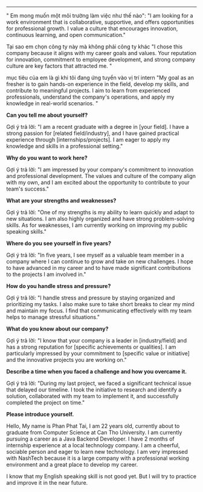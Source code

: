 
---
" Em mong muốn một môi trường làm việc như thế nào":
"I am looking for a work environment that is collaborative, supportive, and offers opportunities for professional growth. I value a culture that encourages innovation, continuous learning, and open communication."

Tại sao em chọn công ty này mà không phải công ty khác
"I chose this company because it aligns with my career goals and values. Your reputation for innovation, commitment to employee development, and strong company culture are key factors that attracted me. "

mục tiêu của em là gì khi tôi đang ứng tuyển vào vị trí intern
"My goal as an fresher is to gain hands-on experience in the field, develop my skills, and contribute to meaningful projects. I aim to learn from experienced professionals, understand the company's operations, and apply my knowledge in real-world scenarios. "


**Can you tell me about yourself?**

Gợi ý trả lời: "I am a recent graduate with a degree in [your field]. I have a strong passion for [related field/industry], and I have gained practical experience through [internships/projects]. I am eager to apply my knowledge and skills in a professional setting."

**Why do you want to work here?**

Gợi ý trả lời: "I am impressed by your company's commitment to innovation and professional development. The values and culture of the company align with my own, and I am excited about the opportunity to contribute to your team's success."

**What are your strengths and weaknesses?**

Gợi ý trả lời: "One of my strengths is my ability to learn quickly and adapt to new situations. I am also highly organized and have strong problem-solving skills. As for weaknesses, I am currently working on improving my public speaking skills."

**Where do you see yourself in five years?**

Gợi ý trả lời: "In five years, I see myself as a valuable team member in a company where I can continue to grow and take on new challenges. I hope to have advanced in my career and to have made significant contributions to the projects I am involved in."

**How do you handle stress and pressure?**

Gợi ý trả lời: "I handle stress and pressure by staying organized and prioritizing my tasks. I also make sure to take short breaks to clear my mind and maintain my focus. I find that communicating effectively with my team helps to manage stressful situations."

**What do you know about our company?**

Gợi ý trả lời: "I know that your company is a leader in [industry/field] and has a strong reputation for [specific achievements or qualities]. I am particularly impressed by your commitment to [specific value or initiative] and the innovative projects you are working on."

**Describe a time when you faced a challenge and how you overcame it.**

Gợi ý trả lời: "During my last project, we faced a significant technical issue that delayed our timeline. I took the initiative to research and identify a solution, collaborated with my team to implement it, and successfully completed the project on time."

**Please introduce yourself.**

Hello, My name is Phan Phat Tai, I am 22 years old, currently about to graduate from Computer Science at Can Tho University. I am currently pursuing a career as a Java Backend Developer. I have 2 months of internship experience at a local technology company. I am a cheerful, sociable person and eager to learn new technology. I am very impressed with NashTech because it is a large company with a professional working environment and a great place to develop my career.



I know that my English speaking skill is not good yet. But I will try to practice and improve it in the near future.